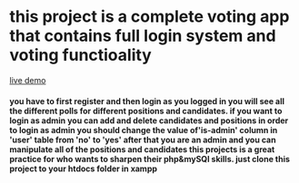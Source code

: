 # this project is a complete voting app that contains full login system and voting functioality
[live demo](http://christopher.ihweb.ir/php-voting-system/login.php)

#### you have to first register and then login as you logged in you will see all the different polls for different positions and candidates. if you want to login as admin you can add and delete candidates and positions in order to login as admin you should change the value of'is-admin' column in 'user' table from 'no' to 'yes' after that you are an admin and you can manipulate all of the positions and candidates this projects is a great practice for who wants to sharpen their php&mySQl skills. just clone this project to your htdocs folder in xampp
